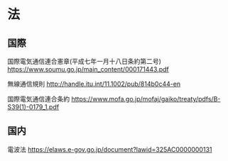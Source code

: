 # 法

## 国際

国際電気通信連合憲章(平成七年一月十八日条約第二号)
https://www.soumu.go.jp/main_content/000171443.pdf 

無線通信規則
http://handle.itu.int/11.1002/pub/814b0c44-en

国際電気通信連合条約
https://www.mofa.go.jp/mofaj/gaiko/treaty/pdfs/B-S39(1)-0179_1.pdf

## 国内

電波法
https://elaws.e-gov.go.jp/document?lawid=325AC0000000131
